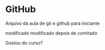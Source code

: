 # GitHub

Arquivo da aula de git e github para iniciante

modificado
modificado depois de comitado

Gostou do curso?
